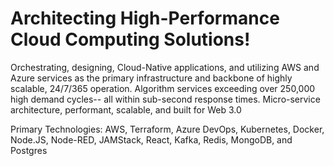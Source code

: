 # Architecting High-Performance Cloud Computing Solutions!

Orchestrating, designing, Cloud-Native applications, and utilizing AWS and Azure services as the primary infrastructure and backbone of highly scalable, 24/7/365 operation. Algorithm services exceeding over 250,000 high demand cycles-- all within sub-second response times. Micro-service architecture, performant, scalable, and built for Web 3.0

Primary Technologies: AWS, Terraform, Azure DevOps, Kubernetes, Docker, Node.JS, Node-RED, JAMStack, React, Kafka, Redis, MongoDB, and Postgres


